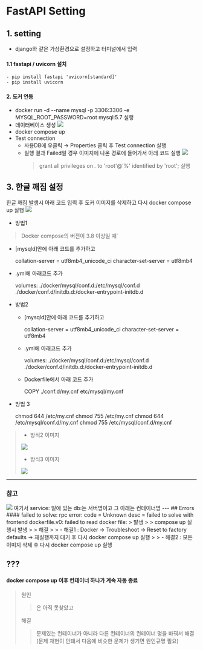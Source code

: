 # FastAPI Setting

## 1. setting
- django와 같은 가상환경으로 설정하고 터미널에서 입력
#### 1.1 fastapi / uvicorn 설치

  
    - pip install fastapi 'uvicorn[standard]'
    - pip install uvicorn

#### 2. 도커 연동
- docker run -d --name mysql -p 3306:3306 -e MYSQL_ROOT_PASSWORD=root mysql:5.7 실행
- 데이터베이스 생성
    <img src = "C:\Users\AIA\Desktop\캡쳐\db생성.PNG">
- docker compose up
- Test connection
  - 사용DB에 우클릭 → Properties 클릭 후 Test connection 실행
  - 실행 결과 Failed일 경우 이미지에 나온 경로에 들어가서 아래 코드 실행
    <img src="C:\Users\AIA\Desktop\캡쳐\grant 위치.png">
    > grant all privileges on *.* to 'root'@'%' identified by 'root'; 실행


## 3. 한글 깨짐 설정
한글 깨짐 발생시 아래 코드 입력 후 도커 이미지를 삭제하고 다시 docker compose up 실행
<img src="C:\Users\AIA\Desktop\캡쳐\grant 위치.png">

- 방법1 
> Docker compose의 버전이 3.8 이상일 때`
  - [mysqld]안에 아래 코드를 추가하고

    
    collation-server = utf8mb4_unicode_ci
    character-set-server = utf8mb4

  - .yml에 아래코드 추가


    volumes:
      ./docker/mysql/conf.d:/etc/mysql/conf.d
      ./docker/conf.d/initdb.d:/docker-entrypoint-initdb.d

- 방법2
  - [mysqld]안에 아래 코드를 추가하고

    
    collation-server = utf8mb4_unicode_ci
    character-set-server = utf8mb4

  - .yml에 아래코드 추가


    volumes:
      ./docker/mysql/conf.d:/etc/mysql/conf.d
      ./docker/conf.d/initdb.d:/docker-entrypoint-initdb.d


  - Dockerfile에서 아래 코드 추가


    COPY ./conf.d/my.cnf etc/mysql/my.cnf

- 방법 3


    chmod 644 /etc/my.cnf
    chmod 755 /etc/my.cnf
    chmod 644 /etc/mysql/conf.d/my.cnf
    chmod 755 /etc/mysql/conf.d/my.cnf

> - 방식2 이미지<br>
> <img src="C:\Users\AIA\Desktop\캡쳐\utf8mb4yml.PNG">
> <p> 
>
> - 방식3 이미지<br>
> <img src="C:\Users\AIA\Desktop\캡쳐\utf8yml.PNG">
---
### 참고
<img src="C:\Users\AIA\Desktop\캡쳐\서버명.PNG">
여기서 
service: 밑에 있는 db:는 서버명이고 그 아래는 컨테이너명
---
## Errors
#### failed to solve: rpc error: code = Unknown desc = failed to solve with frontend dockerfile.v0: failed to read docker file:
> 발생
> > compose up 실행시 발생
> 
> 해결
> > - 해결1 : Docker → Troubleshoot → Reset to factory defaults → 재실행까지 대기 후 다시 docker compose up 실행  
> > - 해결2 : 모든 이미지 삭제 후 다시 docker compose up 실행


## ???
#### docker compose up 이후 컨테이너 하나가 계속 자동 종료
> 원인
> > 은 아직 못찾았고
> 
> 해결
> > 문제있는 컨테이너가 아니라 다른 컨테이너의 컨테이너 명을 바꿔서 해결(문제 재현이 안돼서 다음에 비슷한 문제가 생기면 원인규명 필요)
